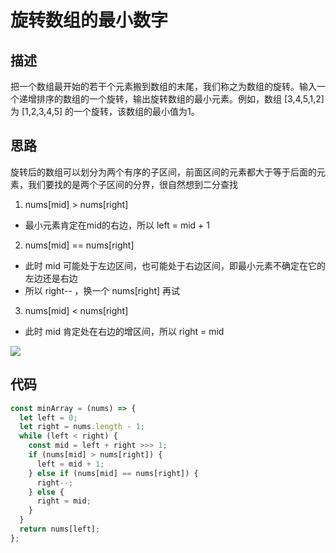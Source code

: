 # 旋转数组的最小数字


## 描述
把一个数组最开始的若干个元素搬到数组的末尾，我们称之为数组的旋转。输入一个递增排序的数组的一个旋转，输出旋转数组的最小元素。例如，数组 [3,4,5,1,2] 为 [1,2,3,4,5] 的一个旋转，该数组的最小值为1。  


## 思路
旋转后的数组可以划分为两个有序的子区间，前面区间的元素都大于等于后面的元素，我们要找的是两个子区间的分界，很自然想到二分查找
1. nums[mid] > nums[right]

* 最小元素肯定在mid的右边，所以 left = mid + 1
2. nums[mid] == nums[right]

* 此时 mid 可能处于左边区间，也可能处于右边区间，即最小元素不确定在它的左边还是右边
* 所以 right-- ，换一个 nums[right] 再试
3. nums[mid] < nums[right]

* 此时 mid 肯定处在右边的增区间，所以 right = mid
  
 ![](~@/sword-offer-by-JavaScript/04/01.jpg)

## 代码
```javascript
const minArray = (nums) => {
  let left = 0;
  let right = nums.length - 1;
  while (left < right) {
    const mid = left + right >>> 1;
    if (nums[mid] > nums[right]) {
      left = mid + 1;
    } else if (nums[mid] == nums[right]) {
      right--;
    } else {
      right = mid;
    }
  }
  return nums[left];
};
```